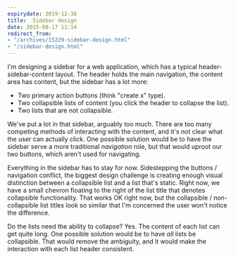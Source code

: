 ```yaml
---
expirydate: 2019-12-30
title:  Sidebar design
date: 2015-08-17 11:14
redirect_from:
- "/archives/15229-sidebar-design.html"
- "/sidebar-design.html"
---
```



I'm designing a sidebar for a web application, which has a typical header-sidebar-content layout. The header holds the main navigation, the content area has content, but the sidebar has a lot more: 

- Two primary action buttons (think "create x" type). 
- Two collapsible lists of content (you click the header to collapse the list). 
- Two lists that are not collapsible.

We've put a lot in that sidebar, arguably too much. There are too many competing methods of interacting with the content, and it's not clear what the user can actually click. One possible solution would be to have the sidebar serve a more traditional _navigation_ role, but that would uproot our two buttons, which aren't used for navigating. 

Everything in the sidebar has to stay for now. Sidestepping the buttons / navigation conflict, the biggest design challenge is creating enough visual distinction between a collapsible list and a list that's static. Right now, we have a small chevron floating to the right of the list title that denotes collapsible functionality. That works OK right now, but the collapsible / non-collapsible list titles look so similar that I'm concerned the user won't notice the difference. 

Do the lists need the ability to collapse? Yes. The content of each list can get quite long. One possible solution would be to have _all_ lists be collapsible. That would remove the ambiguity, and it would make the interaction with each list header consistent. 

